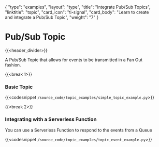 {
    "type": "examples",
    "layout": "type",
    "title": "Integrate Pub/Sub Topics",
    "linktitle": "topic",
    "card_icon": "ti-signal",
    "card_body": "Learn to create and integrate a Pub/Sub Topic",
    "weight": "7"
}


# Pub/Sub Topic
{{<header_divider>}}

A Pub/Sub Topic that allows for events to be transmitted in a Fan Out fashion.

{{<break 1>}}
### Basic Topic

{{<codesnippet `/source_code/topic_examples/simple_topic_example.py`>}}


{{<break 2>}}
### Integrating with a Serverless Function
You can use a Serverless Function to respond to the events from a Queue

{{<codesnippet `/source_code/topic_examples/topic_event_example.py`>}}
